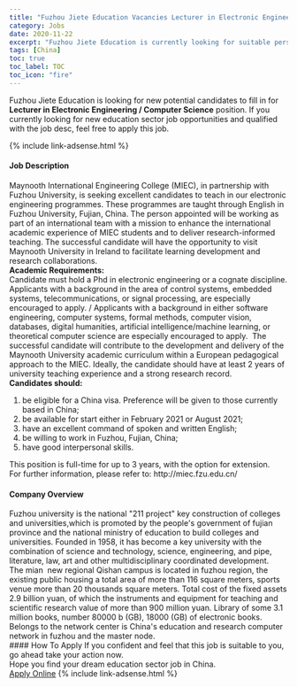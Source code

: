 ```yaml
---
title: "Fuzhou Jiete Education Vacancies Lecturer in Electronic Engineering / Computer Science" 
category: Jobs 
date: 2020-11-22 
excerpt: "Fuzhou Jiete Education is currently looking for suitable person to fill in the Lecturer in Electronic Engineering / Computer Science which positioned at China" 
tags: [China] 
toc: true 
toc_label: TOC 
toc_icon: "fire" 
--- 
```


<p>Fuzhou Jiete Education is looking for new potential candidates to fill in for <b>Lecturer in Electronic Engineering / Computer Science</b> position. If you currently looking for new education sector job opportunities and qualified with the job desc, feel free to apply this job.
</p>{% include link-adsense.html %} 
 <div><div><div><h4>Job Description</h4></div></div><div><div><span><div><div>Maynooth International Engineering College (MIEC), in partnership with Fuzhou University, is seeking excellent candidates to teach in our electronic engineering programmes. These programmes are taught through English in Fuzhou University, Fujian, China. The person appointed will be working as part of an international team with a mission to enhance the international academic experience of MIEC students and to deliver research-informed teaching. The successful candidate will have the opportunity to visit Maynooth University in Ireland to facilitate learning development and research collaborations.&#160;&#160;</div><div><div><strong>Academic Requirements:</strong></div><div>Candidate must hold a Phd in electronic engineering or a cognate discipline. Applicants with a background in the area of control systems, embedded systems, telecommunications, or signal processing, are especially encouraged to apply. / Applicants with a background in either software engineering, computer systems, formal methods, computer vision, databases, digital humanities, artificial intelligence/machine learning, or theoretical computer science are especially encouraged to apply.&#160; The successful candidate will contribute to the development and delivery of the Maynooth University academic curriculum within a European pedagogical approach to the MIEC. Ideally, the candidate should have at least 2 years of university teaching experience and a strong research record.</div></div><div><div><strong>Candidates should:</strong></div><ol><li>be eligible for a China visa. Preference will be given to those currently based in China;</li><li>be available for start either in February 2021 or August 2021;</li><li>have an excellent command of spoken and written English;</li><li>be willing to work in Fuzhou, Fujian, China;</li><li>have good interpersonal skills.</li></ol></div><div>This position is full-time for up to 3 years, with the option for extension.&#160;</div><div>For further information, please refer to: http://miec.fzu.edu.cn/</div></div></span></div></div></div> 
<div><div><div><h4>Company Overview</h4></div></div><div><div><span><div><div>Fuzhou university is the national "211 project" key construction of colleges and universities,which is promoted by the people's government of fujian province and the national ministry of education to build colleges and universities. Founded in 1958, it has become a key university with the combination of science and technology, science, engineering, and pipe, literature, law, art and other multidisciplinary coordinated development.</div>
<div>The mian &#160;new regional Qishan campus is located in fuzhou region, the existing public housing a total area of more than 116 square meters, sports venue more than 20 thousands square meters. Total cost of the fixed assets 2.9 billion yuan, of which the instruments and equipment for teaching and scientific research value of more than 900 million yuan. Library of some 3.1 million books, number 80000 b (GB), 18000 (GB) of electronic books. Belongs to the network center is China's education and research computer network in fuzhou and the master node.</div></div></span></div></div></div> 
#### How To Apply 
If you confident and feel that this job is suitable to you, go ahead take your action now. <br/> 
Hope you find your dream education sector job in China. <br/> 
<a href="https://www.jobstreet.com.my/en/job/lecturer-in-electronic-engineering-computer-science-4422694?jobId=jobstreet-my-job-4422694&sectionRank=25&token=0~60e85fd2-ffe7-4b1b-b6cd-af9476b42186&fr=SRP%20View%20In%20New%20Ta" class="btn btn--info" target="_blank" rel="nofollow noopenner">Apply Online</a> 
{% include link-adsense.html %} 